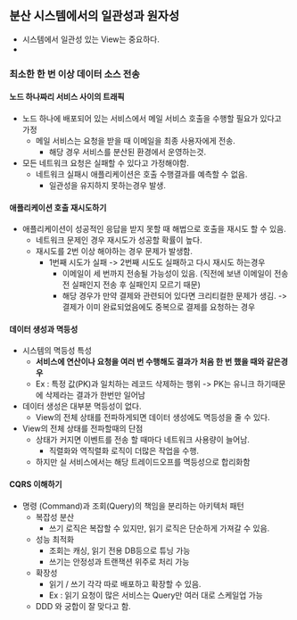 ## 분산 시스템에서의 일관성과 원자성
* 시스템에서 일관성 있는 View는 중요하다.
* 
### 최소한 한 번 이상 데이터 소스 전송

#### 노드 하나짜리 서비스 사이의 트래픽
* 노드 하나에 배포되어 있는 서비스에서 메일 서비스 호출을 수행할 필요가 있다고 가정
  * 메일 서비스는 요청을 받을 때 이메일을 최종 사용자에게 전송.
    * 해당 경우 서비스를 분산된 환경에서 운영하는것.
* 모든 네트워크 요청은 실패할 수 있다고 가정해야함.
  * 네트워크 실패시 애플리케이션은 호출 수행결과를 예측할 수 없음.
    * 일관성을 유지하지 못하는경우 발생.

#### 애플리케이션 호출 재시도하기
* 애플리케이션이 성공적인 응답을 받지 못할 때 해법으로 호출을 재시도 할 수 있음.
  * 네트워크 문제인 경우 재시도가 성공할 확률이 높다.
  * 재시도를 2번 이상 해야하는 경우 문제가 발생함.
    * 1번째 시도가 실패 -> 2번째 시도도 실패하고 다시 재시도 하는경우
      * 이메일이 세 번까지 전송될 가능성이 있음. (직전에 보낸 이메일이 전송 전 실패인지 전송 후 실패인지 모르기 때문)
      * 해당 경우가 만약 결제와 관련되어 있다면 크리티컬한 문제가 생김. -> 결제가 이미 완료되었음에도 중복으로 결제를 요청하는 경우

#### 데이터 생성과 멱등성
* 시스템의 멱등성 특성
  * **서비스에 연산이나 요청을 여러 번 수행해도 결과가 처음 한 번 했을 때와 같은경우**
  * Ex : 특정 값(PK)과 일치하는 레코드 삭제하는 행위 -> PK는 유니크 하기때문에 삭제라는 결과가 한번만 일어남
* 데이터 생성은 대부분 멱등성이 없다.
  * View의 전체 상태를 전파하게되면 데이터 생성에도 멱등성을 줄 수 있다.
* View의 전체 상태를 전파할때의 단점
  * 상태가 커지면 이벤트를 전송 할 때마다 네트워크 사용량이 늘어남.
    * 직렬화와 역직렬화 로직이 더많은 작업을 수행.
  * 하지만 실 서비스에서는 해당 트레이드오프를 멱등성으로 합리화함

#### CQRS 이해하기
* 명령 (Command)과 조회(Query)의 책임을 분리하는 아키텍처 패턴
  * 복잡성 분산
    * 쓰기 로직은 복잡할 수 있지만, 읽기 로직은 단순하게 가져갈 수 있음.
  * 성능 최적화
    * 조회는 캐싱, 읽기 전용 DB등으로 튜닝 가능
    * 쓰기는 안정성과 트랜잭션 위주로 처리 가능
  * 확장성
    * 읽기 / 쓰기 각각 따로 배포하고 확장할 수 있음.
    * Ex : 읽기 요청이 많은 서비스는 Query만 여러 대로 스케일업 가능
  * DDD 와 궁합이 잘 맞다고 함.